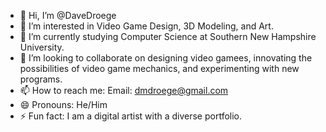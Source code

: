 - 👋 Hi, I’m @DaveDroege
- 👀 I’m interested in Video Game Design, 3D Modeling, and Art.
- 🌱 I’m currently studying Computer Science at Southern New Hampshire University.
- 💞️ I’m looking to collaborate on designing video gamees, innovating the possibilities of video game mechanics, and experimenting with new programs.
- 📫 How to reach me: Email: dmdroege@gmail.com
- 😄 Pronouns: He/Him
- ⚡ Fun fact: I am a digital artist with a diverse portfolio.

<!---
DaveDroege/DaveDroege is a ✨ special ✨ repository because its `README.md` (this file) appears on your GitHub profile.
You can click the Preview link to take a look at your changes.
--->
